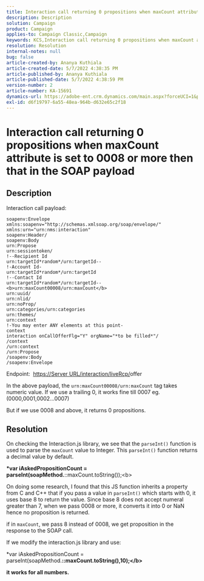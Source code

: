 ```yaml
---
title: Interaction call returning 0 propositions when maxCount attribute is set to 0008 or more then that in the SOAP payload
description: Description
solution: Campaign
product: Campaign
applies-to: Campaign Classic,Campaign
keywords: KCS,Interaction call returning 0 propositions when maxCount attribute is set to 0008 or more then that in the SOAP payload
resolution: Resolution
internal-notes: null
bug: false
article-created-by: Ananya Kuthiala
article-created-date: 5/7/2022 4:38:35 PM
article-published-by: Ananya Kuthiala
article-published-date: 5/7/2022 4:38:59 PM
version-number: 2
article-number: KA-15691
dynamics-url: https://adobe-ent.crm.dynamics.com/main.aspx?forceUCI=1&pagetype=entityrecord&etn=knowledgearticle&id=c131d121-24ce-ec11-a7b5-0022480a8e40
exl-id: d6f19797-6a55-48ea-964b-d632e65c2f18
---
```

# Interaction call returning 0 propositions when maxCount attribute is set to 0008 or more then that in the SOAP payload

## Description


Interaction call payload:


```
soapenv:Envelope xmlns:soapenv="http://schemas.xmlsoap.org/soap/envelope/" xmlns:urn="urn:nms:interaction"
soapenv:Header/
soapenv:Body
urn:Propose
urn:sessiontoken/
!--Recipient Id
urn:targetId*random*/urn:targetId--
!-Account Id-
urn:targetId*random*/urn:targetId
!--Contact Id
urn:targetId*random*/urn:targetId--
<b>urn:maxCount00008/urn:maxCount</b>
urn:uuid/
urn:nlid/
urn:noProp/
urn:categories/urn:categories
urn:themes/
urn:context
!-You may enter ANY elements at this point-
context
interaction onCallOfferFlg="Y" orgName="*to be filled*"/
/context
/urn:context
/urn:Propose
/soapenv:Body
/soapenv:Envelope
```


Endpoint: 
[https://Server URL/interaction/liveRcp/](https://floridapowerandlight-mkt-stage3.campaign.adobe.com/interaction/liveRcp/nba "Follow link")offer



In the above payload, the `urn:maxCount00008/urn:maxCount` tag takes numeric value. If we use a trailing 0, it works fine till 0007 eg. (0000,0001,0002...0007)



But if we use 0008 and above, it returns 0 propositions.


## Resolution


On checking the Interaction.js library, we see that the `parseInt()` function is used to parse the `maxCount` value to Integer. This `parseInt()` function returns a decimal value by default.



<b>*var iAskedPropositionCount = parseInt(soapMethod.</b>::maxCount.toString());\<b>



On doing some research, I found that this JS function inherits a property from C and C++ that if you pass a value in `parseInt()` which starts with 0, it uses base 8 to return the value. Since base 8 does not accept numeral greater than 7, when we pass 0008 or more, it converts it into 0 or NaN hence no proposition is returned.

if in `maxCount`, we pass 8 instead of 0008, we get proposition in the response to the SOAP call.



If we modify the interaction.js library and use:



</b>*var iAskedPropositionCount = parseInt(soapMethod.<b>::maxCount.toString(),10);\</b>



it works for all numbers.
